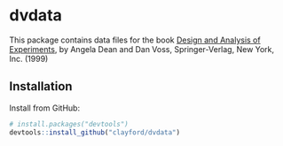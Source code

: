 # dvdata

This package contains data files for the book [Design and Analysis of Experiments](http://www.wright.edu/~dvoss/book/DeanVoss.html), by Angela Dean and Dan Voss, Springer-Verlag, New York, Inc. (1999)

## Installation

Install from GitHub:
```R
# install.packages("devtools")
devtools::install_github("clayford/dvdata")
```

